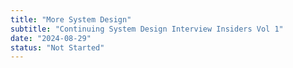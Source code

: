 ```yaml
---
title: "More System Design"
subtitle: "Continuing System Design Interview Insiders Vol 1"
date: "2024-08-29"
status: "Not Started"
---
```


